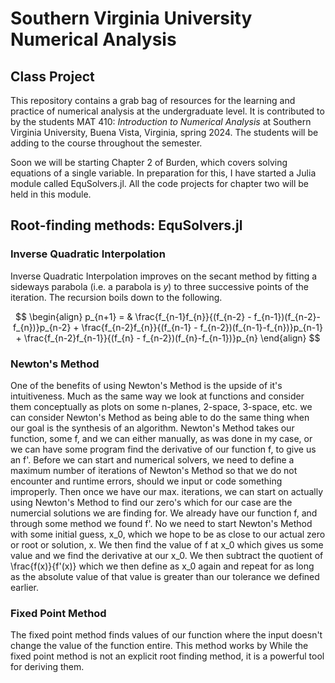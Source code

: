 # Southern Virginia University Numerical Analysis
## Class Project

This repository contains a grab bag of resources for the learning and practice of numerical analysis at the undergraduate level. It is contributed to by the students MAT 410: _Introduction to Numerical Analysis_ at Southern Virginia University, Buena Vista, Virginia, spring 2024. The students will be adding to the course throughout the semester.  

Soon we will be starting Chapter 2 of Burden, which covers solving equations of a single variable. In preparation for this, I have started a Julia module called EquSolvers.jl. All the code projects for chapter two will be held in this module. 

## Root-finding methods: EquSolvers.jl

### Inverse Quadratic Interpolation

Inverse Quadratic Interpolation improves on the secant method by fitting a sideways parabola (i.e. a parabola is $y$) to three successive points of the iteration. The recursion boils down to the following. 

$$ 
\begin{align}
p_{n+1} = & \frac{f_{n-1}f_{n}}{(f_{n-2} - f_{n-1})(f_{n-2}-f_{n})}p_{n-2} + \frac{f_{n-2}f_{n}}{(f_{n-1} - f_{n-2})(f_{n-1}-f_{n})}p_{n-1} + \frac{f_{n-2}f_{n-1}}{(f_{n} - f_{n-2})(f_{n}-f_{n-1})}p_{n}
 \end{align}
$$

### Newton's Method
One of the benefits of using Newton's Method is the upside of it's intuitiveness. Much as the same way we look at functions and consider them conceptually as plots on some n-planes, 2-space, 3-space, etc. we can consider Newton's Method as being able to do the same thing when our goal is the synthesis of an algorithm. Newton's Method takes our function, some f, and we can either manually, as was done in my case, or we can have some program find the derivative of our function f, to give us an f'. Before we can start and numerical solvers, we need to define a maximum number of iterations of Newton's Method so that we do not encounter and runtime errors, should we input or code something improperly. Then once we have our max. iterations, we can start on actually using Newton's Method to find our zero's which for our case are the numercial solutions we are finding for. We already have our function f, and through some method we found f'. No we need to start Newton's Method with some initial guess, x_0, which we hope to be as close to our actual zero or root or solution, x. We then find the value of f at x_0 which gives us some value and we find the derivative at our x_0. We then subtract the quotient of \frac{f(x)}{f'(x)} which we then define as x_0 again and repeat for as long as the absolute value of that value is greater than our tolerance we defined earlier.

### Fixed Point Method

The fixed point method finds values of our function where the input doesn't change the value of the function entire. This method works by While the fixed point method is not an explicit root finding method, it is a powerful tool for deriving them. 
